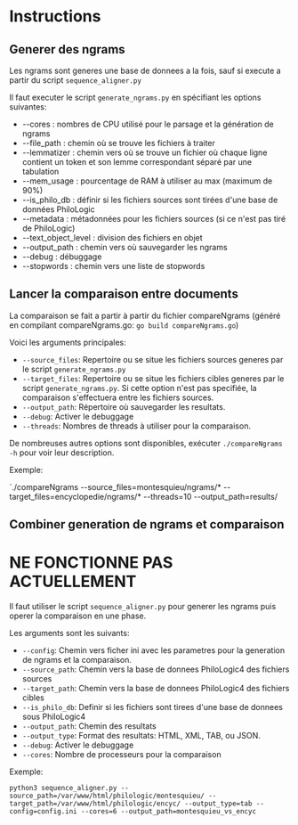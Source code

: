 # Instructions #

## Generer des ngrams ##

Les ngrams sont generes une base de donnees a la fois, sauf si execute a partir du script `sequence_aligner.py`

Il faut executer le script `generate_ngrams.py` en spécifiant les options suivantes:

* --cores : nombres de CPU utilisé pour le parsage et la génération de ngrams
* --file_path : chemin où se trouve les fichiers à traiter 
* --lemmatizer : chemin vers où se trouve un fichier où chaque ligne contient un token et son lemme correspondant séparé par une tabulation                      
* --mem_usage : pourcentage de RAM à utiliser au max (maximum de 90%)
* --is_philo_db : définir si les fichiers sources sont tirées d'une base de données PhiloLogic
* --metadata : métadonnées pour les fichiers sources (si ce n'est pas tiré de PhiloLogic)
* --text_object_level : division des fichiers en objet
* --output_path : chemin vers où sauvegarder les ngrams
* --debug : débuggage        
* --stopwords : chemin vers une liste de stopwords

## Lancer la comparaison entre documents ##

La comparaison se fait a partir à partir du fichier compareNgrams (généré en compilant compareNgrams.go: `go build compareNgrams.go`)

Voici les arguments principales:

* `--source_files`: Repertoire ou se situe les fichiers sources generes par le script `generate_ngrams.py`
* `--target_files`: Repertoire ou se situe les fichiers cibles generes par le script `generate_ngrams.py`. Si cette option
n'est pas specifiée, la comparaison s'effectuera entre les fichiers sources.
* `--output_path`: Répertoire où sauvegarder les resultats.
* `--debug`: Activer le debuggage
* `--threads`: Nombres de threads à utiliser pour la comparaison.

De nombreuses autres options sont disponibles, exécuter `./compareNgrams -h` pour voir leur description.


Exemple:

`./compareNgrams --source_files=montesquieu/ngrams/* --target_files=encyclopedie/ngrams/* --threads=10 --output_path=results/


## Combiner generation de ngrams et comparaison ##
# NE FONCTIONNE PAS ACTUELLEMENT #


Il faut utiliser le script `sequence_aligner.py` pour generer les ngrams puis operer la comparaison en une phase.

Les arguments sont les suivants:

* `--config`: Chemin vers ficher ini avec les parametres pour la generation de ngrams et la comparaison.
* `--source_path`: Chemin vers la base de donnees PhiloLogic4 des fichiers sources
* `--target_path`: Chemin vers la base de donnees PhiloLogic4 des fichiers cibles
* `--is_philo_db`: Definir si les fichiers sont tirees d'une base de donnees sous PhiloLogic4
* `--output_path`: Chemin des resultats
* `--output_type`: Format des resultats: HTML, XML, TAB, ou JSON.
* `--debug`: Activer le debuggage
* `--cores`: Nombre de processeurs pour la comparaison


Exemple:

`python3 sequence_aligner.py --source_path=/var/www/html/philologic/montesquieu/ --target_path=/var/www/html/philologic/encyc/ --output_type=tab --config=config.ini --cores=6 --output_path=montesquieu_vs_encyc`
